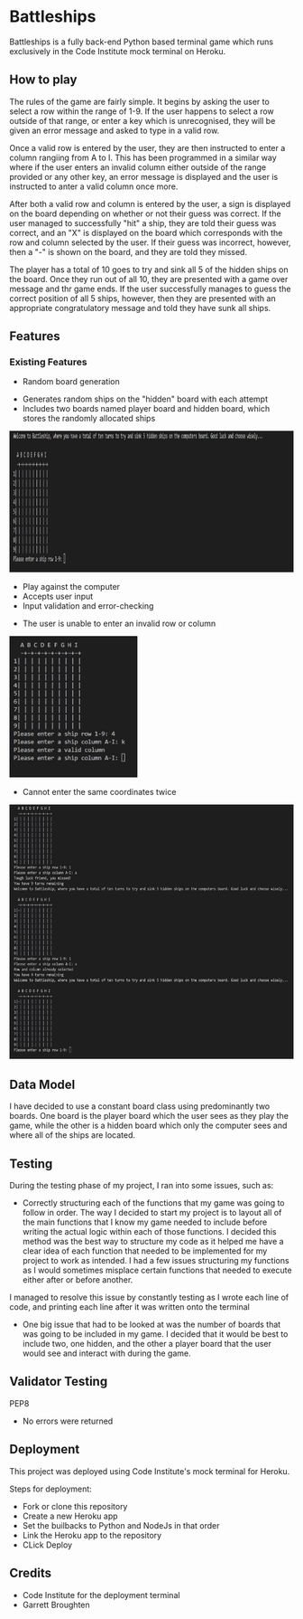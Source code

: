 # Battleships

Battleships is a fully back-end Python based terminal game which runs exclusively in the Code Institute mock terminal on Heroku. 

## How to play

The rules of the game are fairly simple. It begins by asking the user to select a row within the range of 1-9. If the user happens to select a row outside of that range, or enter a key which is unrecognised, they will be given an error message and asked to type in a valid row.

Once a valid row is entered by the user, they are then instructed to enter a column rangiing from A to I. This has been programmed in a similar way where if the user enters an invalid column either outside of the range provided or any other key, an error message is displayed and the user is instructed to anter a valid column once more.

After both a valid row and column is entered by the user, a sign is displayed on the board depending on whether or not their guess was correct. If the user managed to successfully "hit" a ship, they are told their guess was correct, and an "X" is displayed on the board which corresponds with the row and column selected by the user. If their guess was incorrect, however, then a "-" is shown on the board, and they are told they missed.

The player has a total of 10 goes to try and sink all 5 of the hidden ships on the board. Once they run out of all 10, they are presented with a game over message and thr game ends. If the user successfully manages to guess the correct position of all 5 ships, however, then they are presented with an appropriate congratulatory message and told they have sunk all ships.

## Features

### Existing Features

* Random board generation
- Generates random ships on the "hidden" board with each attempt
- Includes two boards named player board and hidden board, which stores the randomly allocated ships

<img src= "./documentation-images/game-layout.jpg" height=250rem>

* Play against the computer
* Accepts user input
* Input validation and error-checking
- The user is unable to enter an invalid row or column

<img src= "./documentation-images/user-validation.jpg" height=250rem>

- Cannot enter the same coordinates twice

<img src= "./documentation-images/user-validation-two.jpg" height=450rem>


## Data Model

I have decided to use a constant board class using predominantly two boards. One board is the player board which the user sees as they play the game, while the other is a hidden board which only the computer sees and where all of the ships are located.

## Testing

During the testing phase of my project, I ran into some issues, such as:

* Correctly structuring each of the functions that my game was going to follow in order. The way I decided to start my project is to layout all of the main functions that I know my game needed to include before writing the actual logic within each of those functions. I decided this method was the best way to structure my code as it helped me have a clear idea of each function that needed to be implemented for my project to work as intended. I had a few issues structuring my functions as I would sometimes misplace certain functions that needed to execute either after or before another.

I managed to resolve this issue by constantly testing as I wrote each line of code, and printing each line after it was written onto the terminal

* One big issue that had to be looked at was the number of boards that was going to be included in my game. I decided that it would be best to include two, one hidden, and the other a player board that the user would see and interact with during the game.

## Validator Testing

PEP8
- No errors were returned

## Deployment

This project was deployed using Code Institute's mock terminal for Heroku.

Steps for deployment:
* Fork or clone this repository
* Create a new Heroku app
* Set the builbacks to Python and NodeJs in that order
* Link the Heroku app to the repository
* CLick Deploy

## Credits

* Code Institute for the deployment terminal
* Garrett Broughten


